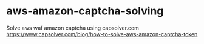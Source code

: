 # aws-amazon-captcha-solving
Solve aws waf amazon captcha using capsolver.com
https://www.capsolver.com/blog/how-to-solve-aws-amazon-captcha-token
        